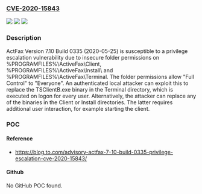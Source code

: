 ### [CVE-2020-15843](https://cve.mitre.org/cgi-bin/cvename.cgi?name=CVE-2020-15843)
![](https://img.shields.io/static/v1?label=Product&message=n%2Fa&color=blue)
![](https://img.shields.io/static/v1?label=Version&message=n%2Fa&color=blue)
![](https://img.shields.io/static/v1?label=Vulnerability&message=n%2Fa&color=brighgreen)

### Description

ActFax Version 7.10 Build 0335 (2020-05-25) is susceptible to a privilege escalation vulnerability due to insecure folder permissions on %PROGRAMFILES%\ActiveFax\Client\, %PROGRAMFILES%\ActiveFax\Install\ and %PROGRAMFILES%\ActiveFax\Terminal\. The folder permissions allow "Full Control" to "Everyone". An authenticated local attacker can exploit this to replace the TSClientB.exe binary in the Terminal directory, which is executed on logon for every user. Alternatively, the attacker can replace any of the binaries in the Client or Install directories. The latter requires additional user interaction, for example starting the client.

### POC

#### Reference
- https://blog.to.com/advisory-actfax-7-10-build-0335-privilege-escalation-cve-2020-15843/

#### Github
No GitHub POC found.


